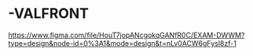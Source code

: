 # -VALFRONT

https://www.figma.com/file/HouT7jopANcgokqGANfR0C/EXAM-DWWM?type=design&node-id=0%3A1&mode=design&t=nLv0ACW6gFysl8zf-1